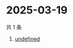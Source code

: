 # 2025-03-19

共 1 条

<!-- BEGIN -->
<!-- 最后更新时间 Wed Mar 19 2025 14:43:25 GMT+0800 (China Standard Time) -->

1. [undefined](https://www.zhihu.com/search?q=undefined)

<!-- END -->

